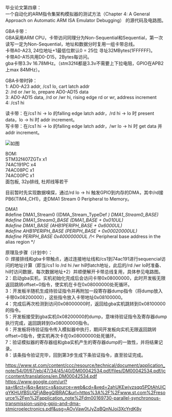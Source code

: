 毕业论文第四章：  
一个自动化的ARM指令集架构模拟器的测试方法（Chapter 4: A General Approach on Automatic ARM ISA Emulator Debugging） 的源代码及电路图。  
  
GBA卡带：  
GBA采用ARM CPU，卡带访问同理分为Non-Sequential和Sequential，第一次读写一定为Non-Sequential，地址和数据分时复用一组卡带总线。  
卡带A0-A23, 24位地址+1最低位默认0 = 25位 寻址32MBytes(1FFFFFF)。  
卡带A0-A15共用D0-D15，2Bytes每访问。  
gba卡带3.3v 16.78MHz。（stm32f4都是3.3v不需要上下拉电阻，GPIO在APB2上max 84MHz）。  
  
GBA卡带时钟：  
1:  AD0-A23 addr, /cs1 lo, cart latch addr  
2:  /rd or /wr lo, prepare AD0-AD15 data  
3:  AD0-AD15 data, /rd or /wr hi, rising edge rd or wr, address increment  
4:  /cs1 hi  
  
读卡带：在/cs1 hi → lo 的falling edge latch addr，/rd hi → lo 时 present data，lo → hi 时 addr increment。  
写卡带：在/cs1 hi → lo 的falling edge latch addr，/wr lo → hi 时 get data 并 addr increment。  
  
![如图](https://raw.githubusercontent.com/toshirodesu/gba_armv4t_instruction_verification/main/doc/timing.png)
  
BOM:  
STM32f407ZGTx  x1  
74AC191PC      x4  
74AC08PC       x1  
74AC00PC       x1  
面包板, 32p排线, 杜邦线等若干  
  
目前暂时先实现数据嗅探，通过/rd lo → hi 触发GPIO到内存的DMA，其中/rd接PB6(TIM4_CH1)，走DMA1 Stream 0 Peripheral to Memory。  
  
DMA1  
#define DMA1_Stream0      ((DMA_Stream_TypeDef *) DMA1_Stream0_BASE)  
#define DMA1_Stream0_BASE (DMA1_BASE + 0x010UL)  
#define DMA1_BASE         (AHB1PERIPH_BASE + 0x6000UL)  
#define AHB1PERIPH_BASE   (PERIPH_BASE + 0x00020000UL)  
#define PERIPH_BASE       0x40000000UL /*!< Peripheral base address in the alias region */  
  



  
原理及步骤（计划中）：  
0: 焊接排线和gba卡带触点，通过连接地址线和/cs1到74ac191进行sequencial访问的地址计算（即当/cs1 lo /rd hi /wr hi时latch地址，此后的/rd /wr lo时准备、hi时访问数据，每次数据地址+2）并顺便解开卡带总线复用，具体参见电路图。  
2：启动gba实机，实机初始化完成后会访问卡带0x08000000，此时开发板无限返回跳转offset=0指令，使实机在卡在0x08000000处死循环。  
3：开发板半随机生成待验证指令并再附加一段寄存器dump指令（将dump放入卡带0x08200000），这些指令放入卡带地址0x08100000。  
4：完成后再次检测到访问0x08000000时，返回给gba实机跳转到0x08100000的指令。  
5：开发板接受到gba实机0x08200000的dump，意味待验证指令及寄存器dump执行完成，返回跳转到0x08000000指令。  
6：开发板将待验证指令传入模拟器中执行，期间开发板向实机无限返回跳转offset=0指令，使实机再次卡在0x08000000处死循环。  
7：验证模拟器的寄存器组和gba实机产生的寄存器dump的一致性，并将结果记录。  
8：该条指令验证完毕，回到第3步生成下条验证指令，直至验证完成。  
  
  
https://www.st.com/content/ccc/resource/technical/document/application_note/54/0f/67/eb/47/34/45/40/DM00042534.pdf/files/DM00042534.pdf/jcr:content/translations/en.DM00042534.pdf  
https://www.google.com/url?sa=t&rct=j&q=&esrc=s&source=web&cd=&ved=2ahUKEwjvzsqq5PDtAhUjCqYKHUjfBSUQFjABegQIBRAC&url=https%3A%2F%2Fwww.st.com%2Fresource%2Fen%2Fapplication_note%2Fdm00169730-parallel-synchronous-transmission-using-gpio-and-dma-stmicroelectronics.pdf&usg=AOvVaw0tJyZqBQnNJoi3XcYrdK8v  
  
